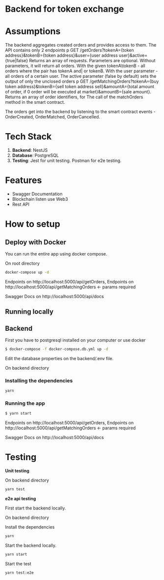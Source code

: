 # Backend for token exchange

# Assumptions

The backend aggregates created orders and provides access to them. The API contains only 2
endpoints
p GET /getOrders?tokenA={token address}&tokenB={token address}&user={user address
user}&active={true|false} Returns an array of requests. Parameters are optional.
Without parameters, it will return all orders. With the given tokenA\tokenB - all orders where the pair
has tokenA and| or tokenB. With the user parameter - all orders of a certain user.
The active parameter (false by default) sets the output of only the unclosed orders
p GET /getMatchingOrders?tokenA={buy token address}&tokenB={sell token address
sell}&amountA={total amount of order, if 0 order will be executed at
market}&amountB={sale amount}. Returns an array of order identifiers, for
The call of the matchOrders method in the smart contract.

The orders get into the backend by listening to the smart contract events - OrderCreated,
OrderMatched, OrderCancelled.

# Tech Stack

1. **Backend**: NestJS
2. **Database**: PostgreSQL
3. **Testing**: Jest for unit testing. Postman for e2e testing.

# Features

- Swagger Documentation
- Blockchain listen use Web3
- Rest API

# How to setup

## **Deploy with Docker**

You can run the entire app using docker compose.

On root directory

```bash
docker-compose up -d
```

Endpoints on http://localhost:5000/api/getOrders,
Endpoints on http://localhost:5000/api/getMatchingOrders <- params required

Swagger Docs on http://localhost:5000/api/docs

## **Running locally**

## Backend

First you have to postgresql installed on your computer or use docker

```bash
$ docker-compose -f docker-compose.db.yml up -d
```

Edit the database properties on the backend/.env file.

On backend directory

### Installing the dependencies

```bash
yarn
```

### Running the app

```bash
$ yarn start
```

Endpoints on http://localhost:5000/api/getOrders,
Endpoints on http://localhost:5000/api/getMatchingOrders <- params required

Swagger Docs on http://localhost:5000/api/docs

# Testing

**Unit testing**

On backend directory

```bash
yarn test
```

**e2e api testing**

First start the backend locally.

On backend directory

Install the dependencies

```bash
yarn
```

Start the backend locally.

```bash
yarn start
```

Start the test

```bash
yarn test:e2e
```
